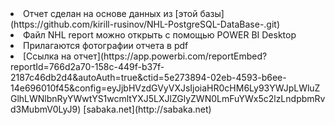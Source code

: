 <li> Отчет сделан на основе данных из [этой базы](https://github.com/kirill-rusinov/NHL-PostgreSQL-DataBase-.git)  
<li> Файл NHL report можно открыть с помощью POWER BI Desktop  
<li> Прилагаются фотографии отчета в pdf  
<li> [Ссылка на отчет](https://app.powerbi.com/reportEmbed?reportId=766d2a70-158c-449f-b37f-2187c46db2d4&autoAuth=true&ctid=5e273894-02eb-4593-b6ee-14e696010f45&config=eyJjbHVzdGVyVXJsIjoiaHR0cHM6Ly93YWJpLWluZGlhLWNlbnRyYWwtYS1wcmltYXJ5LXJlZGlyZWN0LmFuYWx5c2lzLndpbmRvd3MubmV0LyJ9)  
[sabaka.net](http://sabaka.net)
